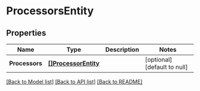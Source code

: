 # ProcessorsEntity

## Properties
Name | Type | Description | Notes
------------ | ------------- | ------------- | -------------
**Processors** | [**[]ProcessorEntity**](ProcessorEntity.md) |  | [optional] [default to null]

[[Back to Model list]](../README.md#documentation-for-models) [[Back to API list]](../README.md#documentation-for-api-endpoints) [[Back to README]](../README.md)


